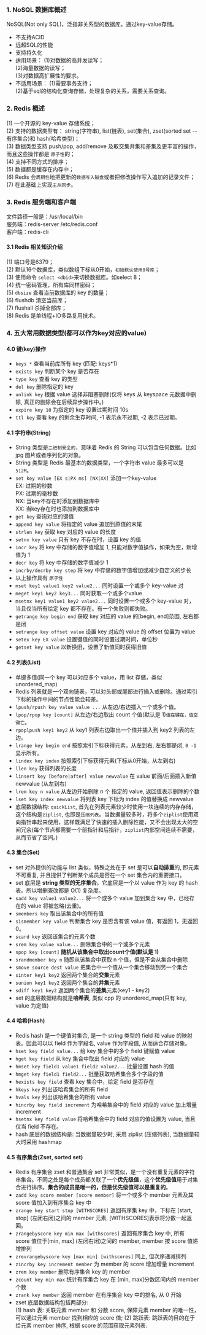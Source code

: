 ### 1. NoSQL 数据库概述
NoSQL(Not only SQL)，泛指非关系型的数据库。通过key-value存储。
* 不支持ACID
* 远超SQL的性能
* 支持持久化
* 适用场景：
    (1)对数据的高并发读写；  
    (2)海量数据的读写；  
    (3)对数据高扩展性的要求。  
* 不适用场景：
    (1)需要事务支持；  
    (2)基于sql的结构化查询存储，处理复杂的关系，需要关系查询。  
### 2. Redis 概述
(1) 一个开源的 key-value 存储系统；  
(2) 支持的数据类型有： string(字符串), list(链表), set(集合), zset(sorted set --有序集合)和 hash(哈希类型)；  
(3) 数据类型支持 push/pop, add/remove 及取交集并集和差集及更丰富的操作，而且这些操作都是 `原子性`的；  
(4) 支持不同方式的排序；  
(5) 数据都是缓存在内存中；  
(6) Redis 会`周期性`地把更新的`数据写入磁盘`或者把修改操作写入追加的记录文件；  
(7) 在此基础上实现`主从同步`。  
### 3. Redis 服务端和客户端
文件路径一般是：/usr/local/bin  
服务端：redis-server /etc/redis.conf  
客户端：redis-cli  
#### 3.1 Redis 相关知识介绍
(1) 端口号是6379；  
(2) 默认16个数据库，类似数组下标从0开始，`初始默认使用0号库`；  
(3) 使用命令 `select <dbid>`来切换数据库。如select 8；  
(4) 统一密码管理，所有库同样密码；  
(5) `dbsize` 查看当前数据库的 key 的数量；  
(6) flushdb 清空当前库；  
(7) flushall 杀掉全部库；  
(8) Redis 是单线程+IO多路复用技术。  
### 4. 五大常用数据类型(都可以作为key对应的value)
#### 4.0 键(key)操作
* `keys *` 查看当前库所有 key (匹配: keys*1)
* `exists key` 判断某个 key 是否存在
* `type key` 查看 key 的类型
* `del key` 删除指定的 key 
* `unlink key` 根据 value 选择非阻塞删除(仅将 keys 从 keyspace 元数据中删除, 真正的删除会在后续异步操作中。)
* `expire key 10` 为指定的 key 设置过期时间 10s
* `ttl key` 查看 key 的剩余生存时间, -1 表示永不过期, -2 表示已过期。
#### 4.1 字符串(String)
* String 类型是`二进制安全的`，意味着 Redis 的 String 可以包含任何数据。比如 jpg 图片或者序列化的对象。
* String 类型是 Redis 最基本的数据类型，一个字符串 value 最多可以是 `512M`。
* `set key value [EX s|PX ms] [NX|XX]` 添加一个key-value  
    EX: 过期的秒数  
    PX: 过期的毫秒数  
    NX: 当key不存在时添加到数据库中  
    XX: 当key存在时也添加到数据库中  
* `get key` 查询对应的键值
* `append key value` 将指定的 value 追加到原值的末尾
* `strlen key` 获取 key 对应的 value 的长度
* `setnx key value` 只有 key 不存在时，设置 key 的值
* `incr key` 将 key 中存储的数字值增加 1, 只能对数字值操作，如果为空，新增值为 1
* `decr key` 将 key 中存储的数字值减少 1
* `incrby/decrby key step` 将 key 中存储的数字值增加或减少自定义的步长  
* 以上操作具有 `原子性`  
* `mset key1 value1 key2 value2...` 同时设置一个或多个 key-value 对
* `meget key1 key2 key3...` 同时获取一个或多个value
* `msetnx key1 value1 key2 value2...` 同时设置一个或多个 key-value 对，当且仅当所有给定 key 都不存在。有一个失败则都失败。
* `getrange key begin end` 获取 key 对应的 value 的[begin, end]范围, 左右都是闭
* `setrange key offset value` 设置 key 对应的 value 的 offset 位置为 value
* `setex key EX value` 设置键值的同时设置过期时间，单位秒
* `getset key value` 以新换旧，设置了新值同时获得旧值
#### 4.2 列表(List)
* 单键多值(同一个 key 可以对应多个 value，用 list 存储，类似 unordered_map)
* Redis 列表就是一个双向链表，可以对头部或尾部进行插入或删除。通过索引下标的操作中间的节点性能会较差。
* `lpush/rpush key value value ...` 从左边/右边插入一个或多个值。
* `lpop/rpop key [count]` 从左边/右边取出 count 个值(默认是 1)`值在键在，值空键亡`。
* `rpoplpush key1 key2` 从 key1 列表右边取出一个值并插入到 key2 列表的左边。
* `lrange key begin end` 按照索引下标获得元素，从左到右, 左右都是闭, `0 -1` 显示所有。
* `lindex key index` 按照索引下标获得元素(下标从0开始，从左到右)
* `llen key` 获得列表的长度
* `linsert key [before|after] value newvalue` 在 value 前面/后面插入新值 newvalue (从左到右)
* `lrem key n value` 从左边开始删除 n 个 指定的 value, 返回值表示删除的个数
* `lset key index newvalue` 将列表 key 下标为 index 的值替换成 newvalue
* 底层数据结构: `quickList`, 首先在列表元素较少时使用一块连续的内存存储，这个结构是`ziplist`, 也即是`压缩列表`。当数据量较多时，将多个`ziplist`使用双向指针串起来使用，这样既满足了快速的插入删除性能，又不会出现太大的空间冗余(每个节点都需要一个前指针和后指针，`ziplist`内部空间连续不需要，从而节省了空间。)
#### 4.3 集合(Set)
* set 对外提供的功能与 list 类似，特殊之处在于 set 是可以**自动排重**的, 即元素不可重复, 并且提供了判断某个成员是否在一个 set 集合内的重要接口。
* set 底层是 **string 类型的无序集合**。它底层是一个以 value 作为 key 的 hash 表。所以增删查改都是 O(1) 复杂度。 
* `sadd key value1 value2...` 将一个或多个 value 加到集合 key 中，已经存在的 value 将被忽略(去重)。
* `smembers key` 取出该集合中的所有值
* `sismember key value` 判断集合 key 是否含有该 value 值，有返回 1，无返回 0。
* `scard key` 返回该集合的元素个数
* `srem key value value...` 删除集合中的一个或多个元素
* `spop key [count]` **随机从该集合中取出count个值(默认是 1)**
* `srandmember key n` 随即从该集合中获取 n 个值，但是不会从集合中删除
* `smove source dest value` 把集合中一个值从一个集合移动到另一个集合
* `sinter key1 key2` 返回两个集合的**交集**元素
* `sunion key1 key2` 返回两个集合的**并集**元素
* `sdiff key1 key2` 返回两个集合的**差集**元素(key1 - key2)
* set 的底层数据结构就是**哈希表**, 类似 cpp 的 unordered_map(只有 key, value 为定值)
#### 4.4 哈希(Hash)
* Redis hash 是一个键值对集合, 是一个 string 类型的 field 和 value 的映射表。因此可以以 field 作为字段名, value 作为字段值, 从而适合存储对象。
* `hset key field value...` 给 key 集合中的多个 field 键赋值 value
* `hget key field` 从 key 集合中取出 field 对应的 value
* `hmset key field1 value1 field2 value2...` 批量设置 hash 的值
* `hmget key field1 field2...` 批量获取哈希集合多个字段的值
* `hexists key field` 查看 key 集合中，给定 field 是否存在
* `hkeys key` 列出该哈希集合的所有 field
* `hvals key` 列出该哈希集合的所有 value
* `hincrby key field increment` 为哈希集合中的 field 对应的 value 加上增量 increment
* `hsetnx key field value` 将哈希集合中的 field 对应的值设置为 value, 当且仅当 field 不存在。
* hash 底层的数据结构是: 当数据量较少时, 采用 ziplist (压缩列表), 当数据量较大时采用 hashmap
#### 4.5 有序集合(Zset, sorted set)
* Redis 有序集合 zset 和普通集合 set 非常类似，是一个没有重复元素的字符串集合。不同之处是每个成员都关联了一个**优先级值**，这个**优先级值**用于对集合进行排序。**集合的成员是唯一的，但是优先级值可以是重复的**。
* `zadd key score member [score member]` 将一个或多个 member 元素及其 score 值加入到有序集合 key 中
* `zrange key start stop [WITHSCORES]` 返回有序集 key 中，下标在 [start, stop] (左闭右闭)之间的 member 元素, [WITHSCORES]表示将分数一起返回。
* `zrangebyscore key min max [withscores]` 返回有序集合 key 中, 所有 score 值位于[min, max] (左闭右闭)之间的 member, member 按 score 值递增排列
* `zrevrangebyscore key [max min] [withscores]` 同上, 但次序递减排列
* `zincrby key increment member` 为 member 的 score 增加增量 increment
* `zrem key member` 删除有序集合 key 的 member
* `zcount key min max` 统计有序集合 key 在 [min, max]分数区间内的 member 个数
* `zrank key member` 返回 member 在有序集合 key 中的排名, 从 0 开始
* zset 底层数据结构包括两部分:  
    (1) hash 表: 关联元素 member 和 分数 score, 保障元素 member 的唯一性，可以通过元素 member 找到相应的 score 值; 
    (2) 跳跃表: 跳跃表的目的在于给元素 member 排序, 根据 score 的范围获取元素列表.